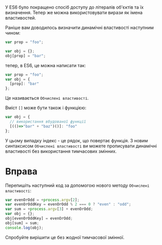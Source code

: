 У ES6 було покращено спосіб доступу до літералів об'єктів та їх визначення. Тепер же можна використовувати вирази як імена властивостей. 

Раніше вам доводилось визначити динамічні властивості наступним чином:

```javascript
var prop = "foo";

var obj = {};
obj[prop] = "bar";
```

тепер, в ES6, це можна написати так:

```javascript
var prop = "foo";
var obj = {
  [prop]: "bar"
};
```

Це називається `Обчислені властивості`.

Вміст `[]` може бути також і функцією:

```javascript
var obj = {
  // використання вбудованої функції
  [(()=>"bar" + "baz")()]: "foo"
};
```

У цьому випадку індекс - це рядок, що повертає функція. З новим синтаксисом `Обчислені властивості` ви можете прописувати динамічні властивості без використання тимчасових змінних.

# Вправа

Перепишіть наступний код за допомогою нового методу `Обчислені властивості`:

```javascript
var evenOrOdd = +process.argv[2];
var evenOrOddKey = evenOrOdd % 2 === 0 ? "even" : "odd";
var sum = +process.argv[3] + evenOrOdd;
var obj = {};
obj[evenOrOddKey] = evenOrOdd;
obj[sum] = sum;
console.log(obj);
```

Спробуйте вирішити це без жодної тимчасової змінної.
